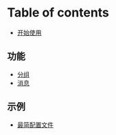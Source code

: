 # Table of contents

* [开始使用](README.md)

## 功能

* [分组](gong-neng/fen-zu.md)
* [消息](gong-neng/xiao-xi.md)

## 示例

* [最简配置文件](shi-li/zui-jian-pei-zhi-wen-jian.md)
